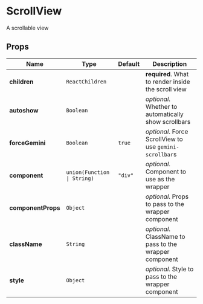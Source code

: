 # ScrollView

A scrollable view

## Props
|Name|Type|Default|Description|
|----|----|-------|-----------|
| **children** | <code>ReactChildren</code> |  | **required**. What to render inside the scroll view |
| **autoshow** | <code>Boolean</code> |  | *optional*. Whether to automatically show scrollbars |
| **forceGemini** | <code>Boolean</code> | <code>true</code> | *optional*. Force ScrollView to use `gemini-scrollbar`s |
| **component** | <code>union(Function &#124; String)</code> | <code>"div"</code> | *optional*. Component to use as the wrapper |
| **componentProps** | <code>Object</code> |  | *optional*. Props to pass to the wrapper component |
| **className** | <code>String</code> |  | *optional*. ClassName to pass to the wrapper component |
| **style** | <code>Object</code> |  | *optional*. Style to pass to the wrapper component |